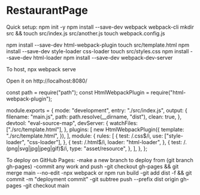 # RestaurantPage

Quick setup:
npm init -y
npm install --save-dev webpack webpack-cli
mkdir src && touch src/index.js src/another.js
touch webpack.config.js

npm install --save-dev html-webpack-plugin
touch src/template.html
npm install --save-dev style-loader css-loader
touch src/styles.css
npm install --save-dev html-loader
npm install --save-dev webpack-dev-server

To host, 
npx webpack serve

Open it on 
http://localhost:8080/










const path = require("path");
const HtmlWebpackPlugin = require("html-webpack-plugin");

module.exports = {
  mode: "development",
  entry: "./src/index.js",
  output: {
    filename: "main.js",
    path: path.resolve(__dirname, "dist"),
    clean: true,
  },
  devtool: "eval-source-map",
  devServer: {
    watchFiles: ["./src/template.html"],
  },
  plugins: [
    new HtmlWebpackPlugin({
      template: "./src/template.html",
    }),
  ],
  module: {
    rules: [
      {
        test: /\.css$/i,
        use: ["style-loader", "css-loader"],
      },
      {
        test: /\.html$/i,
        loader: "html-loader",
      },
      {
        test: /\.(png|svg|jpg|jpeg|gif)$/i,
        type: "asset/resource",
      },
    ],
  },
};


To deploy on GitHub Pages:
-make a new branch to deploy from (git branch gh-pages)
-commit any work and push
-git checkout gh-pages && git merge main --no-edit
-npx webpack or npm run build
-git add dist -f && git commit -m "deployment commit"
-git subtree push --prefix dist origin gh-pages
-git checkout main